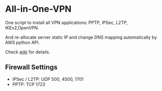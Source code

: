 # All-in-One-VPN
One script to install all VPN applications: PPTP, IPSec, L2TP, IKEv2,OpenVPN.

And re-allocate server static IP and change DNS mapping automatically by AWS python API.

Check [wiki](https://github.com/peterjpxie/All-in-One-VPN/wiki) for details.

## Firewall Settings
* IPSec / L2TP: UDP 500, 4500, 1701
* PPTP:         TCP 1723

  


